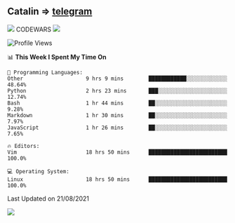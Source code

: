 ## Catalin => [telegram](https://t.me/catalinhimself) 
![](https://www.codewars.com/users/Catalinhimself/badges/micro) CODEWARS
![](https://github.com/Catalinhimself/Catalinhimself/blob/main/Sakura_Nene_CPP.jpg)

<!--START_SECTION:waka-->
![Profile Views](http://img.shields.io/badge/Profile%20Views-3-blue)

📊 **This Week I Spent My Time On** 

```text
💬 Programming Languages: 
Other                    9 hrs 9 mins        ████████████░░░░░░░░░░░░░   48.64% 
Python                   2 hrs 23 mins       ███░░░░░░░░░░░░░░░░░░░░░░   12.74% 
Bash                     1 hr 44 mins        ██░░░░░░░░░░░░░░░░░░░░░░░   9.28% 
Markdown                 1 hr 30 mins        ██░░░░░░░░░░░░░░░░░░░░░░░   7.97% 
JavaScript               1 hr 26 mins        ██░░░░░░░░░░░░░░░░░░░░░░░   7.65%

🔥 Editors: 
Vim                      18 hrs 50 mins      █████████████████████████   100.0%

💻 Operating System: 
Linux                    18 hrs 50 mins      █████████████████████████   100.0%

```


 Last Updated on 21/08/2021
<!--END_SECTION:waka-->

![](https://github-readme-stats.vercel.app/api/wakatime?username=catalinhimself&theme=calm)

  


